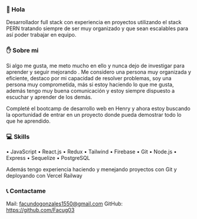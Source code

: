### 👋 Hola

Desarrollador full stack con experiencia en proyectos utilizando el stack PERN tratando siempre de ser muy organizado y que sean escalables para así poder trabajar en equipo. 

### ✋ Sobre mi

Si algo me gusta, me meto mucho en ello y nunca dejo de investigar para aprender y seguir mejorando . Me considero una persona muy organizada y eficiente, destaco por mi capacidad de resolver problemas, soy una persona muy comprometida, más si estoy haciendo lo que me gusta, además tengo muy buena comunicación y estoy siempre dispuesto a escuchar y aprender de los demás.

Completé el bootcamp de desarrollo web en Henry y ahora estoy buscando la oportunidad de entrar en un proyecto donde pueda demostrar todo lo que he aprendido.

### 💻 Skills
 • JavaScript 
 • React.js 
 • Redux 
 • Tailwind 
 • Firebase
 • Git
 • Node.js 
 • Express 
 • Sequelize 
 • PostgreSQL 

Además tengo experiencia haciendo y menejando proyectos con Git y deployando con Vercel Railway

### 📞 Contactame
Mail: facundogonzales1550@gmail.com
GitHub: https://github.com/Facug03
